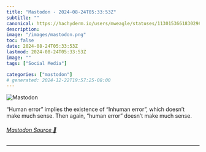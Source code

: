 ```yaml
---
title: "Mastodon - 2024-08-24T05:33:53Z"
subtitle: ""
canonical: https://hachyderm.io/users/mweagle/statuses/113015366183029663
description:
image: "/images/mastodon.png"
toc: false
date: 2024-08-24T05:33:53Z
lastmod: 2024-08-24T05:33:53Z
image: ""
tags: ["Social Media"]

categories: ["mastodon"]
# generated: 2024-12-22T19:57:25-08:00
---
```

![Mastodon](/images/mastodon.png)

<p>“Human error” implies the existence of “Inhuman error”, which doesn’t make much sense. Then again, “human error” doesn’t make much sense.</p>


###### [Mastodon Source 🐘](https://hachyderm.io/@mweagle/113015366183029663)

___
